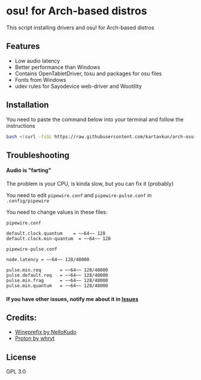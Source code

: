 # osu! for Arch-based distros

This script installing drivers and osu! for Arch-based distros

## Features

- Low audio latency
- Better performance than Windows
- Contains OpenTabletDriver, tosu and packages for osu files
- Fonts from Windows
- udev rules for Sayodevice web-driver and Wootility

## Installation

You need to paste the command below into your terminal and follow the instructions

```sh
bash <(curl -fsSL https://raw.githubusercontent.com/kartavkun/arch-osu-wine/main/setup.sh)
```

## Troubleshooting
#### Audio is "farting"
The problem is your CPU, is kinda slow, but you can fix it (probably)

You need to edit `pipewire.conf` and `pipewire-pulse.conf` in `.config/pipewire`

You need to change values in these files:

`pipewire.conf`
```
default.clock.quantum    = ~~64~~ 128
default.clock.min-quantum  = ~~64~~ 128
```

`pipewire-pulse.conf`
```
node.latency = ~~64~~ 128/48000
```
```
pulse.min.req       = ~~64~~ 128/48000
pulse.default.req   = ~~64~~ 128/48000
pulse.min.frag      = ~~64~~ 128/48000
pulse.min.quantum   = ~~64~~ 128/48000
```
#### If you have other issues, notify me about it in [Issues](https://github.com/kartavkun/arch-osu-wine/issues)

## Credits:
- [Wineprefix by NelloKudo](https://gitlab.com/NelloKudo/osu-winello-prefix)
- [Proton by whrvt](https://github.com/whrvt/umubuilder)

## License

GPL 3.0
